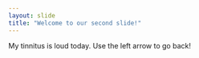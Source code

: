 ```yaml
---
layout: slide
title: "Welcome to our second slide!"
---
```


My tinnitus is loud today. 
Use the left arrow to go back!
